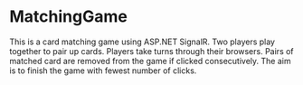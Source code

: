 # MatchingGame
This is a card matching game using ASP.NET SignalR. Two players play together to pair up cards. Players take turns through their browsers. Pairs of matched card are removed from the game if clicked consecutively. The aim is to finish the game with fewest number of clicks.
